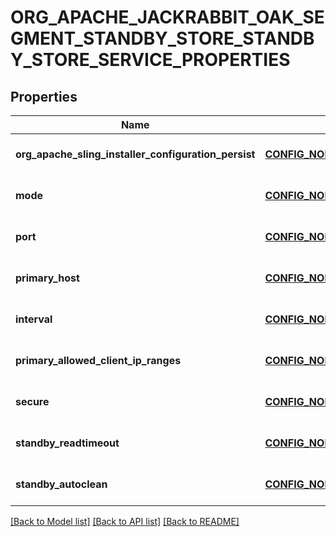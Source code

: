 # ORG_APACHE_JACKRABBIT_OAK_SEGMENT_STANDBY_STORE_STANDBY_STORE_SERVICE_PROPERTIES

## Properties
Name | Type | Description | Notes
------------ | ------------- | ------------- | -------------
**org_apache_sling_installer_configuration_persist** | [**CONFIG_NODE_PROPERTY_BOOLEAN**](configNodePropertyBoolean.md) |  | [optional] [default to null]
**mode** | [**CONFIG_NODE_PROPERTY_DROP_DOWN**](configNodePropertyDropDown.md) |  | [optional] [default to null]
**port** | [**CONFIG_NODE_PROPERTY_INTEGER**](configNodePropertyInteger.md) |  | [optional] [default to null]
**primary_host** | [**CONFIG_NODE_PROPERTY_STRING**](configNodePropertyString.md) |  | [optional] [default to null]
**interval** | [**CONFIG_NODE_PROPERTY_INTEGER**](configNodePropertyInteger.md) |  | [optional] [default to null]
**primary_allowed_client_ip_ranges** | [**CONFIG_NODE_PROPERTY_ARRAY**](configNodePropertyArray.md) |  | [optional] [default to null]
**secure** | [**CONFIG_NODE_PROPERTY_BOOLEAN**](configNodePropertyBoolean.md) |  | [optional] [default to null]
**standby_readtimeout** | [**CONFIG_NODE_PROPERTY_INTEGER**](configNodePropertyInteger.md) |  | [optional] [default to null]
**standby_autoclean** | [**CONFIG_NODE_PROPERTY_BOOLEAN**](configNodePropertyBoolean.md) |  | [optional] [default to null]

[[Back to Model list]](../README.md#documentation-for-models) [[Back to API list]](../README.md#documentation-for-api-endpoints) [[Back to README]](../README.md)


